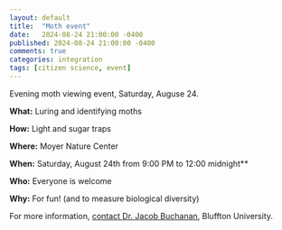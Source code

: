 ```yaml
---
layout: default
title:  "Moth event"
date:   2024-08-24 21:00:00 -0400
published: 2024-08-24 21:00:00 -0400
comments: true
categories: integration
tags: [citizen science, event]
---
```


Evening moth viewing event, Saturday, Auguse 24.

<!--more-->

**What:** Luring and identifying moths

**How:** Light and sugar traps

**Where:** Moyer Nature Center

**When:** Saturday, August 24th from 9:00 PM to 12:00 midnight**

**Who:** Everyone is welcome

**Why:** For fun! (and to measure biological diversity)

For more information, [contact Dr. Jacob Buchanan](mailto:buchananj@bluffton.edu), Bluffton University.
